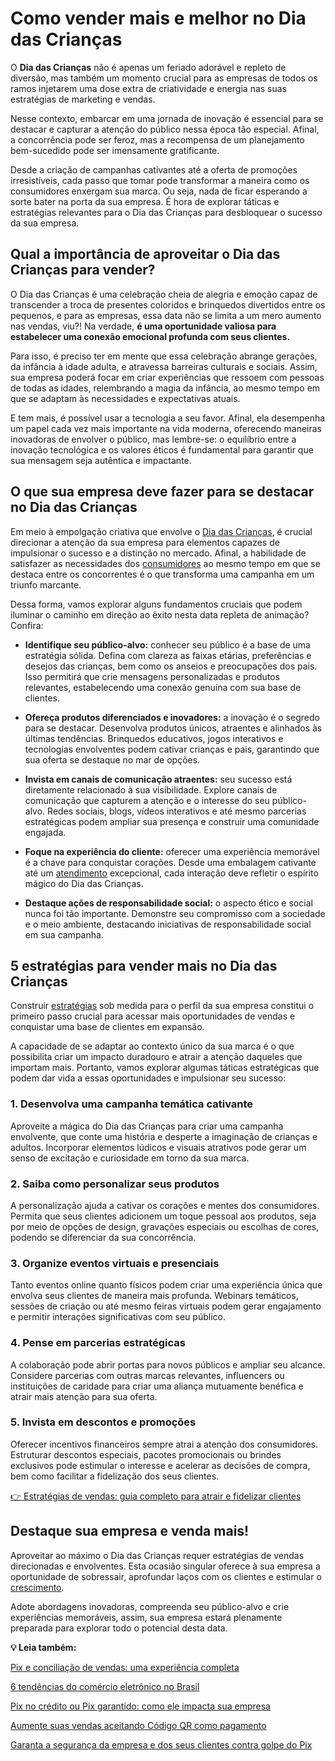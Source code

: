 # Como vender mais e melhor no Dia das Crianças

O **Dia das Crianças** não é apenas um feriado adorável e repleto de diversão, mas também um momento crucial para as empresas de todos os ramos injetarem uma dose extra de criatividade e energia nas suas estratégias de marketing e vendas.

Nesse contexto, embarcar em uma jornada de inovação é essencial para se destacar e capturar a atenção do público nessa época tão especial. Afinal, a concorrência pode ser feroz, mas a recompensa de um planejamento bem-sucedido pode ser imensamente gratificante.

Desde a criação de campanhas cativantes até a oferta de promoções irresistíveis, cada passo que tomar pode transformar a maneira como os consumidores enxergam sua marca. Ou seja, nada de ficar esperando a sorte bater na porta da sua empresa. É hora de explorar táticas e estratégias relevantes para o Dia das Crianças para desbloquear o sucesso da sua empresa.

## **Qual a importância de aproveitar o Dia das Crianças para vender?**

O Dia das Crianças é uma celebração cheia de alegria e emoção capaz de transcender a troca de presentes coloridos e brinquedos divertidos entre os pequenos, e para as empresas, essa data não se limita a um mero aumento nas vendas, viu?! Na verdade, **é uma oportunidade valiosa para estabelecer uma conexão emocional profunda com seus clientes.**

Para isso, é preciso ter em mente que essa celebração abrange gerações, da infância à idade adulta, e atravessa barreiras culturais e sociais. Assim, sua empresa poderá focar em criar experiências que ressoem com pessoas de todas as idades, relembrando a magia da infância, ao mesmo tempo em que se adaptam às necessidades e expectativas atuais.

E tem mais, é possível usar a tecnologia a seu favor. Afinal, ela desempenha um papel cada vez mais importante na vida moderna, oferecendo maneiras inovadoras de envolver o público, mas lembre-se: o equilíbrio entre a inovação tecnológica e os valores éticos é fundamental para garantir que sua mensagem seja autêntica e impactante.

## **O que sua empresa deve fazer para se destacar no Dia das Crianças**

Em meio à empolgação criativa que envolve o [Dia das Crianças](https://meubolso.mercadopago.com.br/vender-mais-no-dia-das-criancas-no-ecommerce), é crucial direcionar a atenção da sua empresa para elementos capazes de impulsionar o sucesso e a distinção no mercado. Afinal, a habilidade de satisfazer as necessidades dos [consumidores](https://meubolso.mercadopago.com.br/6-fatores-que-afastam-os-consumidores-no-processo-de-pagamento) ao mesmo tempo em que se destaca entre os concorrentes é o que transforma uma campanha em um triunfo marcante.

Dessa forma, vamos explorar alguns fundamentos cruciais que podem iluminar o caminho em direção ao êxito nesta data repleta de animação? Confira:

- **Identifique seu público-alvo:** conhecer seu público é a base de uma estratégia sólida. Defina com clareza as faixas etárias, preferências e desejos das crianças, bem como os anseios e preocupações dos pais. Isso permitirá que crie mensagens personalizadas e produtos relevantes, estabelecendo uma conexão genuína com sua base de clientes.

- **Ofereça produtos diferenciados e inovadores:** a inovação é o segredo para se destacar. Desenvolva produtos únicos, atraentes e alinhados às últimas tendências. Brinquedos educativos, jogos interativos e tecnologias envolventes podem cativar crianças e pais, garantindo que sua oferta se destaque no mar de opções.

- **Invista em canais de comunicação atraentes:** seu sucesso está diretamente relacionado à sua visibilidade. Explore canais de comunicação que capturem a atenção e o interesse do seu público-alvo. Redes sociais, blogs, vídeos interativos e até mesmo parcerias estratégicas podem ampliar sua presença e construir uma comunidade engajada.

- **Foque na experiência do cliente:** oferecer uma experiência memorável é a chave para conquistar corações. Desde uma embalagem cativante até um [atendimento](https://meubolso.mercadopago.com.br/atendimento-pos-venda-estrategias-reten%C3%A7%C3%A3o-de-cliente) excepcional, cada interação deve refletir o espírito mágico do Dia das Crianças. 

- **Destaque ações de responsabilidade social:** o aspecto ético e social nunca foi tão importante. Demonstre seu compromisso com a sociedade e o meio ambiente, destacando iniciativas de responsabilidade social em sua campanha.

## 

## **5 estratégias para vender mais no Dia das Crianças**

Construir [estratégias](https://meubolso.mercadopago.com.br/tendencias-do-varejo-e-estrategias-para-impulsionar-vendas) sob medida para o perfil da sua empresa constitui o primeiro passo crucial para acessar mais oportunidades de vendas e conquistar uma base de clientes em expansão.

A capacidade de se adaptar ao contexto único da sua marca é o que possibilita criar um impacto duradouro e atrair a atenção daqueles que importam mais. Portanto, vamos explorar algumas táticas estratégicas que podem dar vida a essas oportunidades e impulsionar seu sucesso:

### **1. Desenvolva uma campanha temática cativante**

Aproveite a mágica do Dia das Crianças para criar uma campanha envolvente, que conte uma história e desperte a imaginação de crianças e adultos. Incorporar elementos lúdicos e visuais atrativos pode gerar um senso de excitação e curiosidade em torno da sua marca.

### **2. Saiba como personalizar seus produtos**

A personalização ajuda a cativar os corações e mentes dos consumidores. Permita que seus clientes adicionem um toque pessoal aos produtos, seja por meio de opções de design, gravações especiais ou escolhas de cores, podendo se diferenciar da sua concorrência.

### **3. Organize eventos virtuais e presenciais**

Tanto eventos online quanto físicos podem criar uma experiência única que envolva seus clientes de maneira mais profunda. Webinars temáticos, sessões de criação ou até mesmo feiras virtuais podem gerar engajamento e permitir interações significativas com seu público.

### **4. Pense em parcerias estratégicas**

A colaboração pode abrir portas para novos públicos e ampliar seu alcance. Considere parcerias com outras marcas relevantes, influencers ou instituições de caridade para criar uma aliança mutuamente benéfica e atrair mais atenção para sua oferta.

### **5.** Invista em descontos e promoções

Oferecer incentivos financeiros sempre atrai a atenção dos consumidores. Estruturar descontos especiais, pacotes promocionais ou brindes exclusivos pode estimular o interesse e acelerar as decisões de compra, bem como facilitar a fidelização dos seus clientes.

[👉 Estratégias de vendas: guia completo para atrair e fidelizar clientes](https://meubolso.mercadopago.com.br/estrategias-de-vendas)

## **Destaque sua empresa e venda mais!**

Aproveitar ao máximo o Dia das Crianças requer estratégias de vendas direcionadas e envolventes. Esta ocasião singular oferece à sua empresa a oportunidade de sobressair, aprofundar laços com os clientes e estimular o [crescimento](https://meubolso.mercadopago.com.br/importancia-gestao-financeira-crescimento-e-commerce).

Adote abordagens inovadoras, compreenda seu público-alvo e crie experiências memoráveis, assim, sua empresa estará plenamente preparada para explorar todo o potencial desta data.

**💡 Leia também:**

[Pix e conciliação de vendas: uma experiência completa](https://meubolso.mercadopago.com.br/pix-conciliacao-de-vendas)

[6 tendências do comércio eletrônico no Brasil](https://meubolso.mercadopago.com.br/tendencias-do-comercio-eletronico-no-brasil)

[Pix no crédito ou Pix garantido: como ele impacta sua empresa](https://meubolso.mercadopago.com.br/pix-parcelado-pix-garantido)

[Aumente suas vendas aceitando Código QR como pagamento](https://meubolso.mercadopago.com.br/como-utilizar-codigo-qr-na-sua-empresa)

[Garanta a segurança da empresa e dos seus clientes contra golpe do Pix](https://meubolso.mercadopago.com.br/golpe-do-pix-como-garantir-seguranca-para-empresa)